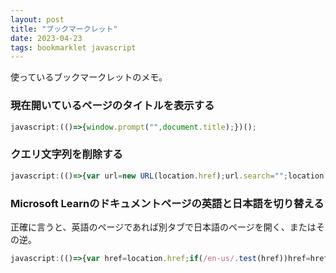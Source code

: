 ```yaml
---
layout: post
title: "ブックマークレット"
date: 2023-04-23
tags: bookmarklet javascript
---
```


使っているブックマークレットのメモ。

### 現在開いているページのタイトルを表示する

```js
javascript:(()=>{window.prompt("",document.title);})();
```

### クエリ文字列を削除する

```js
javascript:(()=>{var url=new URL(location.href);url.search="";location.href=url;})();
```

### Microsoft Learnのドキュメントページの英語と日本語を切り替える

正確に言うと、英語のページであれば別タブで日本語のページを開く、またはその逆。

```js
javascript:(()=>{var href=location.href;if(/en-us/.test(href))href=href.replace(/en-us/,"ja-jp");else if(/ja-jp/.test(href))href=href.replace(/ja-jp/,"en-us");else return;window.open(href)})();
```

